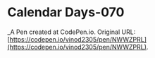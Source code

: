 # Calendar Days-070
 _A Pen created at CodePen.io. Original URL: [https://codepen.io/vinod2305/pen/NWWZPRL](https://codepen.io/vinod2305/pen/NWWZPRL).

 